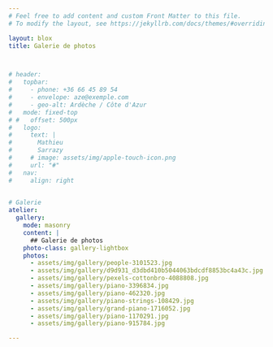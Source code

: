 ```yaml
---
# Feel free to add content and custom Front Matter to this file.
# To modify the layout, see https://jekyllrb.com/docs/themes/#overriding-theme-defaults

layout: blox
title: Galerie de photos



# header:
#   topbar:
#     - phone: +36 66 45 89 54
#     - envelope: aze@exemple.com
#     - geo-alt: Ardèche / Côte d'Azur
#   mode: fixed-top
# #   offset: 500px
#   logo:
#     text: |
#       Mathieu  
#       Sarrazy
#     # image: assets/img/apple-touch-icon.png
#     url: "#"
#   nav:
#     align: right

  
# Galerie
atelier:
  gallery: 
    mode: masonry
    content: |
      ## Galerie de photos
    photo-class: gallery-lightbox
    photos:
      - assets/img/gallery/people-3101523.jpg
      - assets/img/gallery/d9d931_d3dbd410b5044063bdcdf8853bc4a43c.jpg
      - assets/img/gallery/pexels-cottonbro-4088808.jpg
      - assets/img/gallery/piano-3396834.jpg
      - assets/img/gallery/piano-462320.jpg
      - assets/img/gallery/piano-strings-108429.jpg
      - assets/img/gallery/grand-piano-1716052.jpg
      - assets/img/gallery/piano-1170291.jpg
      - assets/img/gallery/piano-915784.jpg

---
```

